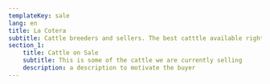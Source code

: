 ```yaml
---
templateKey: sale
lang: en
title: La Cotera
subtitle: Cattle breeders and sellers. The best catttle available right now
section_1:
    title: Cattle on Sale
    subtitle: This is some of the cattle we are currently selling
    description: a description to motivate the buyer
---
```

